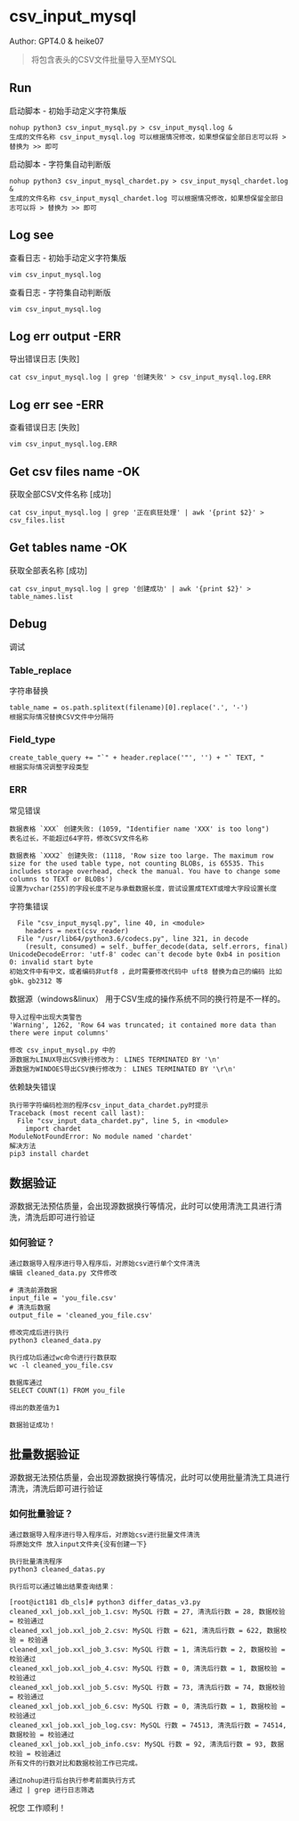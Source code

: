 # csv_input_mysql
Author: GPT4.0 & heike07
> 将包含表头的CSV文件批量导入至MYSQL
## Run
启动脚本 - 初始手动定义字符集版
```shell
nohup python3 csv_input_mysql.py > csv_input_mysql.log &
生成的文件名称 csv_input_mysql.log 可以根据情况修改，如果想保留全部日志可以将 > 替换为 >> 即可
```
启动脚本 - 字符集自动判断版
```shell
nohup python3 csv_input_mysql_chardet.py > csv_input_mysql_chardet.log &
生成的文件名称 csv_input_mysql_chardet.log 可以根据情况修改，如果想保留全部日志可以将 > 替换为 >> 即可
```

## Log see
查看日志 - 初始手动定义字符集版
```shell
vim csv_input_mysql.log
```
查看日志 - 字符集自动判断版
```shell
vim csv_input_mysql.log
```

## Log err output -ERR
导出错误日志 [失败]
```shell
cat csv_input_mysql.log | grep '创建失败' > csv_input_mysql.log.ERR
```
## Log err see -ERR
查看错误日志 [失败]
```shell
vim csv_input_mysql.log.ERR
```
## Get csv files name -OK
获取全部CSV文件名称 [成功]
```shell
cat csv_input_mysql.log | grep '正在疯狂处理' | awk '{print $2}' > csv_files.list
```
## Get tables name -OK
获取全部表名称 [成功]
```shell
cat csv_input_mysql.log | grep '创建成功' | awk '{print $2}' > table_names.list
```

## Debug
调试

### Table_replace
字符串替换
```shell
table_name = os.path.splitext(filename)[0].replace('.', '-')
根据实际情况替换CSV文件中分隔符
```

### Field_type
```shell
create_table_query += "`" + header.replace('"', '') + "` TEXT, "
根据实际情况调整字段类型
```

### ERR
常见错误
```shell
数据表格 `XXX` 创建失败: (1059, "Identifier name 'XXX' is too long")
表名过长，不能超过64字符，修改CSV文件名称

数据表格 `XXX2` 创建失败: (1118, 'Row size too large. The maximum row size for the used table type, not counting BLOBs, is 65535. This includes storage overhead, check the manual. You have to change some columns to TEXT or BLOBs')
设置为vchar(255)的字段长度不足与承载数据长度，尝试设置成TEXT或增大字段设置长度
```
字符集错误
```shell
  File "csv_input_mysql.py", line 40, in <module>
    headers = next(csv_reader)
  File "/usr/lib64/python3.6/codecs.py", line 321, in decode
    (result, consumed) = self._buffer_decode(data, self.errors, final)
UnicodeDecodeError: 'utf-8' codec can't decode byte 0xb4 in position 0: invalid start byte
初始文件中有中文，或者编码非utf8 ，此时需要修改代码中 uft8 替换为自己的编码 比如gbk、gb2312 等
```
数据源（windows&linux）
用于CSV生成的操作系统不同的换行符是不一样的。
```shell
导入过程中出现大类警告
'Warning', 1262, 'Row 64 was truncated; it contained more data than there were input columns'

修改 csv_input_mysql.py 中的
源数据为LINUX导出CSV换行修改为： LINES TERMINATED BY '\n'
源数据为WINDOES导出CSV换行修改为： LINES TERMINATED BY '\r\n'
```
依赖缺失错误
```shell
执行带字符编码检测的程序csv_input_data_chardet.py时提示
Traceback (most recent call last):
  File "csv_input_data_chardet.py", line 5, in <module>
    import chardet
ModuleNotFoundError: No module named 'chardet'
解决方法
pip3 install chardet
```

## 数据验证
源数据无法预估质量，会出现源数据换行等情况，此时可以使用清洗工具进行清洗，清洗后即可进行验证
### 如何验证？
```shell
通过数据导入程序进行导入程序后，对原始csv进行单个文件清洗
编辑 cleaned_data.py 文件修改

# 清洗前源数据
input_file = 'you_file.csv'
# 清洗后数据
output_file = 'cleaned_you_file.csv'

修改完成后进行执行
python3 cleaned_data.py

执行成功后通过wc命令进行行数获取
wc -l cleaned_you_file.csv

数据库通过
SELECT COUNT(1) FROM you_file

得出的数差值为1

数据验证成功！
```

## 批量数据验证
源数据无法预估质量，会出现源数据换行等情况，此时可以使用批量清洗工具进行清洗，清洗后即可进行验证
### 如何批量验证？
```shell
通过数据导入程序进行导入程序后，对原始csv进行批量文件清洗
将原始文件 放入input文件夹{没有创建一下}

执行批量清洗程序
python3 cleaned_datas.py

执行后可以通过输出结果查询结果：

[root@ict181 db_cls]# python3 differ_datas_v3.py 
cleaned_xxl_job.xxl_job_1.csv: MySQL 行数 = 27, 清洗后行数 = 28, 数据校验 = 校验通过
cleaned_xxl_job.xxl_job_2.csv: MySQL 行数 = 621, 清洗后行数 = 622, 数据校验 = 校验通
cleaned_xxl_job.xxl_job_3.csv: MySQL 行数 = 1, 清洗后行数 = 2, 数据校验 = 校验通过
cleaned_xxl_job.xxl_job_4.csv: MySQL 行数 = 0, 清洗后行数 = 1, 数据校验 = 校验通过
cleaned_xxl_job.xxl_job_5.csv: MySQL 行数 = 73, 清洗后行数 = 74, 数据校验 = 校验通过
cleaned_xxl_job.xxl_job_6.csv: MySQL 行数 = 0, 清洗后行数 = 1, 数据校验 = 校验通过
cleaned_xxl_job.xxl_job_log.csv: MySQL 行数 = 74513, 清洗后行数 = 74514, 数据校验 = 校验通过
cleaned_xxl_job.xxl_job_info.csv: MySQL 行数 = 92, 清洗后行数 = 93, 数据校验 = 校验通过
所有文件的行数对比和数据校验工作已完成。

通过nohup进行后台执行参考前面执行方式
通过 | grep 进行日志筛选
```

祝您 工作顺利！